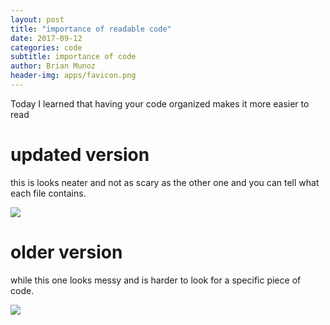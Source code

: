 ```yaml
---
layout: post
title: "importance of readable code"
date: 2017-09-12
categories: code
subtitle: importance of code
author: Brian Munoz
header-img: apps/favicon.png
---
```


Today I learned that having your code organized makes it more easier to read

<h1> updated version </h1>

this is looks neater and not as scary as the other one and you can
tell what each file contains.

<img src="../../../../blog-pics/refactor-mario-2017-09-12.png" />


<h1> older version </h1>

while this one looks messy and is harder to look for a specific piece of code.

<img src="../../../../blog-pics/non-refactor-2017-09-12.png" />
